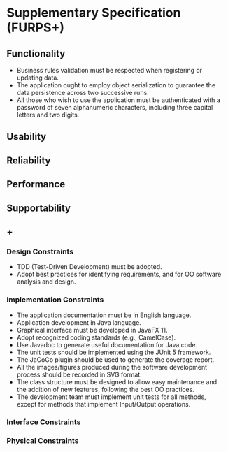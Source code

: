 # Supplementary Specification (FURPS+)

## Functionality

- Business rules validation must be respected when registering or updating data.
- The application ought to employ object serialization to guarantee the data persistence across two successive runs.
- All those who wish to use the application must be authenticated with a password of seven alphanumeric characters, including three capital letters and two digits.

## Usability


## Reliability


## Performance


## Supportability


## +

### Design Constraints

- TDD (Test-Driven Development) must be adopted.
- Adopt best practices for identifying requirements, and for OO software analysis and design.

### Implementation Constraints

- The application documentation must be in English language.
- Application development in Java language.
- Graphical interface must be developed in JavaFX 11.
- Adopt recognized coding standards (e.g., CamelCase).
- Use Javadoc to generate useful documentation for Java code.
- The unit tests should be implemented using the JUnit 5 framework.
- The JaCoCo plugin should be used to generate the coverage report.
- All the images/figures produced during the software development process should be recorded in SVG format.
- The class structure must be designed to allow easy maintenance and the addition of new features, following the best OO practices.
- The development team must implement unit tests for all methods, except for methods that implement Input/Output operations.


### Interface Constraints


### Physical Constraints
